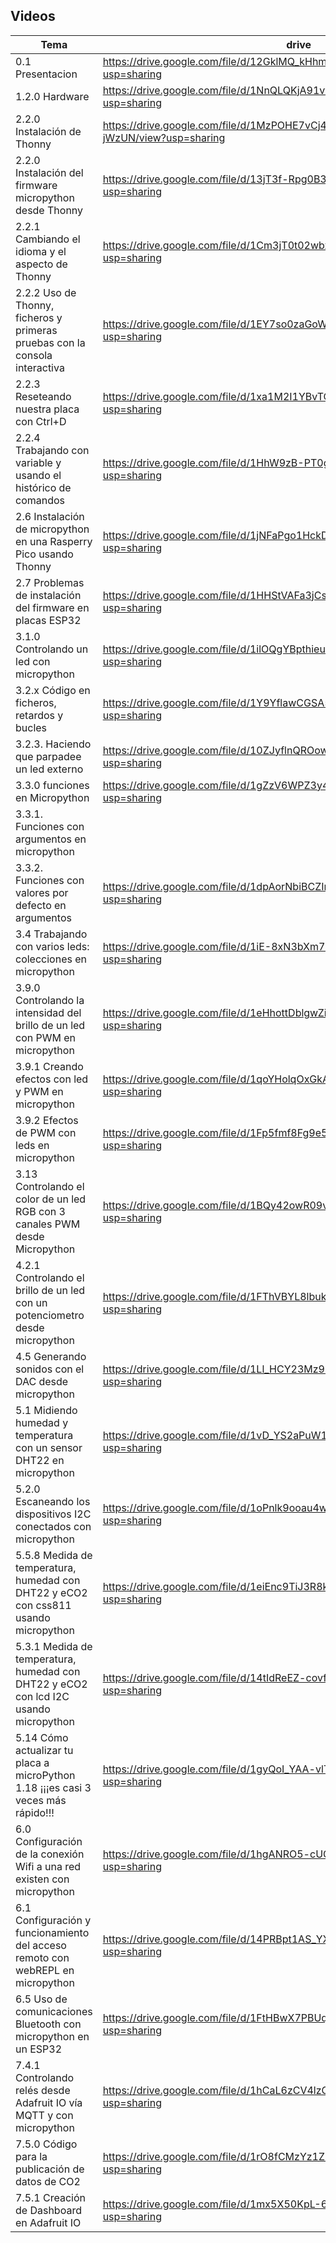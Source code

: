 ## Videos

Tema|drive|youtube|imagen
---|---|---|---
0.1 Presentacion| https://drive.google.com/file/d/12GklMQ_kHhmaNFoXg7iAVYlvCgptHA_4/view?usp=sharing|https://youtu.be/Y2018fMlSvQ|![](https://img.youtube.com/vi/Y2018fMlSvQ/0.jpg)
1.2.0 Hardware|https://drive.google.com/file/d/1NnQLQKjA91vvCVVEq0fFnuUqCEhDqgMq/view?usp=sharing|https://youtu.be/71iY2yi2TBU|![](https://img.youtube.com/vi/71iY2yi2TBU/0.jpg)
2.2.0 Instalación de Thonny|https://drive.google.com/file/d/1MzPOHE7vCj482CQhV7m7ZcZ99B-jWzUN/view?usp=sharing|https://youtu.be/Y0AMEYzImNQ|![](https://img.youtube.com/vi/Y0AMEYzImNQ/0.jpg)
2.2.0 Instalación del firmware micropython desde Thonny|https://drive.google.com/file/d/13jT3f-Rpg0B3hGgYMIPP_kP-4qlEFC0n/view?usp=sharing|https://youtu.be/stet0c-Re_U|![](https://img.youtube.com/vi/stet0c-Re_U/0.jpg)
2.2.1 Cambiando el  idioma y el aspecto de Thonny|https://drive.google.com/file/d/1Cm3jT0t02wbxcsdSlMpNwhWpcaQ02BM-/view?usp=sharing|https://youtu.be/KD9TczjAtrg|![](https://img.youtube.com/vi/KD9TczjAtrg/0.jpg)
2.2.2 Uso de Thonny, ficheros y primeras pruebas con  la consola interactiva|https://drive.google.com/file/d/1EY7so0zaGoWa8lE_LkfqSC4pnDkX7mdg/view?usp=sharing|https://youtu.be/AmRLlqqayU0|![](https://img.youtube.com/vi/AmRLlqqayU0/0.jpg)
2.2.3 Reseteando nuestra placa con Ctrl+D|https://drive.google.com/file/d/1xa1M2I1YBvTQPHda-ZxlKq8ppkFAN7JB/view?usp=sharing|https://youtu.be/WuLIouCjEJ8|![](https://img.youtube.com/vi/WuLIouCjEJ8/0.jpg)
2.2.4 Trabajando con variable y usando el histórico de comandos|https://drive.google.com/file/d/1HhW9zB-PT0gGMtGt_d3NPaJJhFLSrbq8/view?usp=sharing|https://youtu.be/T8nB3y1qaUk|![](https://img.youtube.com/vi/T8nB3y1qaUk/0.jpg)
2.6 Instalación de micropython en una Rasperry Pico usando Thonny|https://drive.google.com/file/d/1jNFaPgo1HckDvHj6SmLgEPQWFh6xlxvm/view?usp=sharing|https://youtu.be/obd4fFh26Co|https://img.youtube.com/vi/obd4fFh26Co/0.jpg
2.7 Problemas de instalación del firmware en placas ESP32|https://drive.google.com/file/d/1HHStVAFa3jCs8Swwp4uwmCaLqRHq5JmA/view?usp=sharing|https://youtu.be/1Jan6lEFBvI|![](https://img.youtube.com/vi/1Jan6lEFBvI/0.jpg)
3.1.0 Controlando un led con micropython|https://drive.google.com/file/d/1ilOQgYBpthieuNtHMCdaJRuw3WpiQD0m/view?usp=sharing|https://youtu.be/yWNAUPYGEYM|![](https://img.youtube.com/vi/yWNAUPYGEYM/0.jpg)
3.2.x Código en ficheros, retardos y bucles |https://drive.google.com/file/d/1Y9YflawCGSA5x_geFnqu7utkpKzvgoKo/view?usp=sharing|https://youtu.be/VtJlZL4RD50|![](https://img.youtube.com/vi/VtJlZL4RD50/0.jpg)
3.2.3. Haciendo que parpadee un led externo|https://drive.google.com/file/d/10ZJyflnQROowDhB3bbCjvBDCdjPPDw_v/view?usp=sharing|https://youtu.be/JlYe15iXzys|![]((https://img.youtube.com/vi/JlYe15iXzys/0.jpg)
3.3.0 funciones en Micropython|https://drive.google.com/file/d/1gZzV6WPZ3y4BWnsdsdfxEDZzA0ZieE9y/view?usp=sharing|https://youtu.be/EFNGsPkxTnI|![](https://img.youtube.com/vi/EFNGsPkxTnI/0.jpg)
3.3.1. Funciones con argumentos en micropython| |https://youtu.be/s4ml7qAMrX0)|![](https://img.youtube.com/vi/s4ml7qAMrX0/0.jpg)
3.3.2. Funciones con valores por defecto en argumentos|https://drive.google.com/file/d/1dpAorNbiBCZIrcyq_lpbgHfPtp19MLlM/view?usp=sharing|https://youtu.be/fjk6Z1VXD9s|![](https://img.youtube.com/vi/fjk6Z1VXD9s/0.jpg)
3.4 Trabajando con varios leds: colecciones en micropython|https://drive.google.com/file/d/1iE-8xN3bXm7k7JrYEHPMoP-7VKyWkRne/view?usp=sharing|https://youtu.be/p4C39bT0rLc|![](https://img.youtube.com/vi/p4C39bT0rLc/0.jpg)
3.9.0 Controlando la intensidad del brillo de un led con PWM en micropython|https://drive.google.com/file/d/1eHhottDblgwZi3hrfRxSA47_Qs2WW3ZR/view?usp=sharing|https://youtu.be/wmpXpMSffZ0|![](https://img.youtube.com/vi/wmpXpMSffZ0/0.jpg)
3.9.1 Creando efectos con led y  PWM en micropython|https://drive.google.com/file/d/1qoYHolqOxGkAnAhK1oGlvARQG0a055dJ/view?usp=sharing|https://youtu.be/_s7DdgWlI3c|![](https://img.youtube.com/vi/_s7DdgWlI3c/0.jpg)
3.9.2 Efectos de PWM con leds en micropython|https://drive.google.com/file/d/1Fp5fmf8Fg9e5gt16gUCjjre7QLcoxjUY/view?usp=sharing|https://youtu.be/SxqxZsGfkCo|![](https://img.youtube.com/vi/SxqxZsGfkCo/0.jpg)
3.13 Controlando el color de un led RGB con 3 canales PWM desde Micropython|https://drive.google.com/file/d/1BQy42owR09vGFqwpfse2RmkrMFTPZh4Y/view?usp=sharing|https://youtu.be/xeWRiRDRcIo|![](https://img.youtube.com/vi/xeWRiRDRcIo/0.jpg)
4.2.1 Controlando el brillo de un led con un potenciometro desde micropython|https://drive.google.com/file/d/1FThVBYL8lbukJY-_nbOo2f16-vFW-zEL/view?usp=sharing|https://youtu.be/2W60ob8Xrww|![](https://img.youtube.com/vi/2W60ob8Xrww/0.jpg)
4.5 Generando sonidos con el DAC desde micropython|https://drive.google.com/file/d/1Ll_HCY23Mz9kjA7v62dFwHFGNgsLG5m7/view?usp=sharing|https://youtu.be/SSsVXn14PVU|![](https://img.youtube.com/vi/SSsVXn14PVU/0.jpg)
5.1 Midiendo humedad y temperatura con un sensor DHT22 en micropython|https://drive.google.com/file/d/1vD_YS2aPuW1wdRUmI0XrEllX7eWjO0uw/view?usp=sharing|https://youtu.be/As10gfvxEdw|![](https://img.youtube.com/vi/As10gfvxEdw/0.jpg)
5.2.0 Escaneando los dispositivos I2C conectados con micropython|https://drive.google.com/file/d/1oPnlk9ooau4wNHKiuuwoGGymZ9kr-kw8/view?usp=sharing|https://youtu.be/Ey0BQpFMaDs|![](https://img.youtube.com/vi/Ey0BQpFMaDs/0.jpg)
5.5.8 Medida de temperatura, humedad con DHT22 y eCO2 con css811 usando micropython|https://drive.google.com/file/d/1eiEnc9TiJ3R8kxZuA6mAZbDNZJuiquXV/view?usp=sharing|https://youtu.be/7w0aTTJba9I|![](https://img.youtube.com/vi/7w0aTTJba9I/0.jpg)
5.3.1 Medida de temperatura, humedad con DHT22 y eCO2 con lcd I2C usando micropython|https://drive.google.com/file/d/14tIdReEZ-covfRcG3ewyVr0DP7M9M26q/view?usp=sharing|https://youtu.be/zZJrINrWXQA|![](https://img.youtube.com/vi/zZJrINrWXQA/0.jpg)
5.14  Cómo actualizar tu placa a microPython 1.18  ¡¡¡es casi 3 veces más rápido!!!|https://drive.google.com/file/d/1gyQoI_YAA-vlTadb9KyJjUKoqUquKq6T/view?usp=sharing|https://youtu.be/1eRhIlr7XDo|![](https://img.youtube.com/vi/1eRhIlr7XDo/0.jpg)
6.0 Configuración de la conexión Wifi a una red existen con micropython|https://drive.google.com/file/d/1hgANRO5-cUGRYTPxzkmd3dPB9pipn4o6/view?usp=sharing|https://youtu.be/_A0kuE7yGuw|![](https://img.youtube.com/vi/_A0kuE7yGuw/0.jpg)
6.1 Configuración y funcionamiento del acceso remoto con webREPL en micropython|https://drive.google.com/file/d/14PRBpt1AS_YXc0UHx2tcG2b4n0RDEHor/view?usp=sharing|https://youtu.be/7PugdHU9XeE|![](https://img.youtube.com/vi/7PugdHU9XeE/0.jpg)
6.5 Uso de comunicaciones Bluetooth con micropython en un ESP32|https://drive.google.com/file/d/1FtHBwX7PBUqPAk-7ZG6YbvNq1NJnh9dy/view?usp=sharing|https://youtu.be/BtfSm-5dxks|![](https://img.youtube.com/vi/BtfSm-5dxks/0.jpg)
7.4.1 Controlando relés desde Adafruit IO vía MQTT y con micropython|https://drive.google.com/file/d/1hCaL6zCV4lzGifX2oWK3Lg5QZhaFugXC/view?usp=sharing|https://youtu.be/slhDi_tb7xs|![](https://img.youtube.com/vi/slhDi_tb7xs/0.jpg)
7.5.0 Código para la publicación de datos de CO2|https://drive.google.com/file/d/1rO8fCMzYz1ZIzlEk_RJtw8lW0TNISUQv/view?usp=sharing|![](https://youtu.be/vtFmIaLIybA|https://img.youtube.com/vi/vtFmIaLIybA/0.jpg)
7.5.1 Creación de Dashboard en Adafruit IO|https://drive.google.com/file/d/1mx5X50KpL-6XbNv1a-grUVj6l5_tbjAV/view?usp=sharing|https://youtu.be/AFSRhYy4dLY|![](https://img.youtube.com/vi/AFSRhYy4dLY/0.jpg)]()

